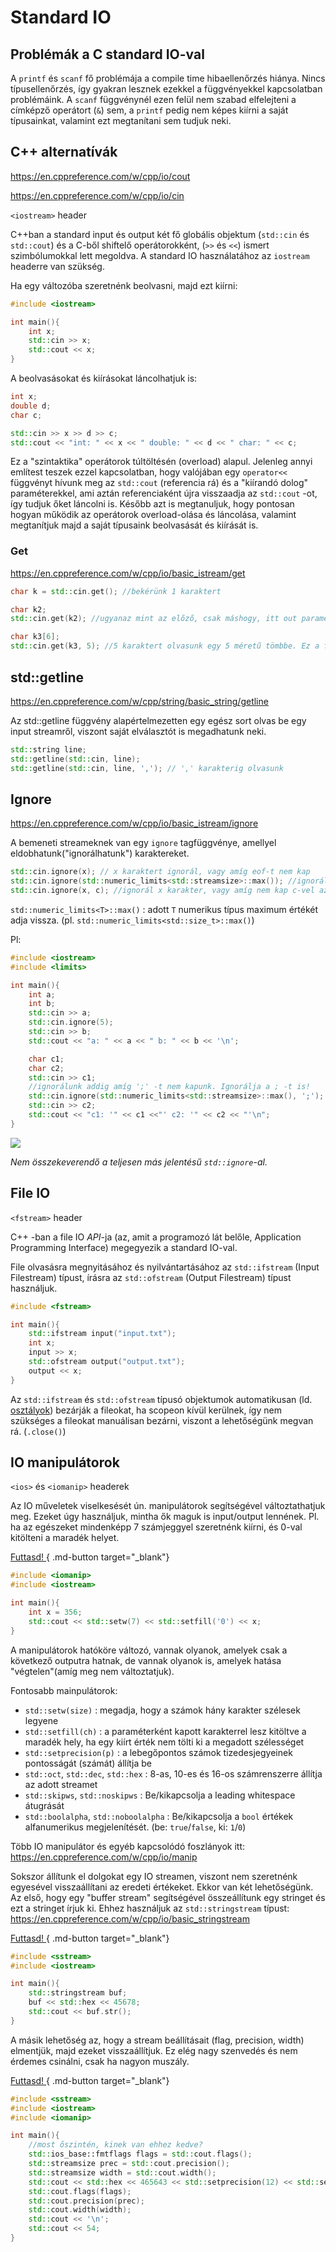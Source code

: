 # Standard IO

## Problémák a C standard IO-val

A `printf` és `scanf` fő problémája a compile time hibaellenőrzés hiánya. Nincs típusellenőrzés, így gyakran lesznek ezekkel a függvényekkel kapcsolatban problémáink. A `scanf` függvénynél ezen felül nem szabad elfelejteni a címképző operátort (`&`) sem, a `printf` pedig nem képes kiírni a saját típusainkat, valamint ezt megtanítani sem tudjuk neki.

## C++ alternatívák
<https://en.cppreference.com/w/cpp/io/cout>

<https://en.cppreference.com/w/cpp/io/cin>

`<iostream>` header

C++ban a standard input és output két fő globális objektum (`std::cin` és `std::cout`) és a C-ből shiftelő operátorokként, (`>>` és `<<`) ismert szimbólumokkal lett megoldva. A standard IO használatához az `iostream` headerre van szükség.

Ha egy változóba szeretnénk beolvasni, majd ezt kiírni:
```cpp
#include <iostream>

int main(){
    int x;
    std::cin >> x;
    std::cout << x;
}

```

A beolvasásokat és kiírásokat láncolhatjuk is:

```cpp
int x;
double d;
char c;

std::cin >> x >> d >> c;
std::cout << "int: " << x << " double: " << d << " char: " << c;
```
Ez a "szintaktika" operátorok túltöltésén (overload) alapul.
Jelenleg annyi említest teszek ezzel kapcsolatban, hogy valójában egy `operator<<` függvényt hívunk meg az `std::cout` (referencia rá) és a "kiírandó dolog" paraméterekkel, ami aztán referenciaként újra visszaadja az `std::cout` -ot, így tudjuk őket láncolni is.
Később azt is megtanuljuk, hogy pontosan hogyan működik az operátorok overload-olása és láncolása, valamint megtanítjuk majd a saját típusaink beolvasását és kiírását is.

### Get
<https://en.cppreference.com/w/cpp/io/basic_istream/get>

```cpp
char k = std::cin.get(); //bekérünk 1 karaktert

char k2;
std::cin.get(k2); //ugyanaz mint az előző, csak máshogy, itt out parameter van return helyett

char k3[6];
std::cin.get(k3, 5); //5 karaktert olvasunk egy 5 méretű tömbbe. Ez a függvény tesz lezáró 0-t

```

## std::getline
<https://en.cppreference.com/w/cpp/string/basic_string/getline>

Az std::getline függvény alapértelmezetten egy egész sort olvas be egy input streamről, viszont saját elválasztót is megadhatunk neki.

```cpp
std::string line;
std::getline(std::cin, line);
std::getline(std::cin, line, ','); // ',' karakterig olvasunk
```

## Ignore
<https://en.cppreference.com/w/cpp/io/basic_istream/ignore>

A bemeneti streameknek van egy `ignore` tagfüggvénye, amellyel eldobhatunk("ignorálhatunk") karaktereket.
```cpp
std::cin.ignore(x); // x karaktert ignorál, vagy amíg eof-t nem kap
std::cin.ignore(std::numeric_limits<std::streamsize>::max()); //ignorál mindent ami a bemeneten van
std::cin.ignore(x, c); //ignorál x karakter, vagy amíg nem kap c-vel azonos karaktert
```

`std::numeric_limits<T>::max()` : adott `T` numerikus típus maximum értékét adja vissza. (pl. `std::numeric_limits<std::size_t>::max()`)

Pl:
```cpp
#include <iostream>
#include <limits>

int main(){
    int a;
    int b;
    std::cin >> a;
    std::cin.ignore(5);
    std::cin >> b;
    std::cout << "a: " << a << " b: " << b << '\n';

    char c1;
    char c2;
    std::cin >> c1;
    //ignorálunk addig amíg ';' -t nem kapunk. Ignorálja a ; -t is!
    std::cin.ignore(std::numeric_limits<std::streamsize>::max(), ';'); 
    std::cin >> c2;
    std::cout << "c1: '" << c1 <<"' c2: '" << c2 << "'\n";
}
```
![](./assets/godbolt-io.png)

*Nem összekeverendő a teljesen más jelentésű `std::ignore`-al.*

## File IO
`<fstream>` header

C++ -ban a file IO *API*-ja (az, amit a programozó lát belőle, Application Programming Interface) megegyezik a standard IO-val.

File olvasásra megnyitásához  és nyilvántartásához az `std::ifstream` (Input Filestream) típust, írásra az `std::ofstream` (Output Filestream) típust használjuk.

```cpp
#include <fstream>

int main(){
    std::ifstream input("input.txt");
    int x;
    input >> x; 
    std::ofstream output("output.txt");
    output << x;
}
```

Az `std::ifstream` és `std::ofstream` típusó objektumok automatikusan (ld. [osztályok](./6-osztalyok.md)) bezárják a fileokat, ha scopeon kívül kerülnek, így nem szükséges a fileokat manuálisan bezárni, viszont a lehetőségünk megvan rá. (`.close()`)

## IO manipulátorok
`<ios>` és `<iomanip>` headerek

Az IO műveletek viselkesését ún. manipulátorok segítségével változtathatjuk meg. Ezeket úgy használjuk, mintha ők maguk is input/output lennének. Pl. ha az egészeket mindenképp 7 számjeggyel szeretnénk kiírni, és 0-val kitölteni a maradék helyet.



[ Futtasd! ](<https://godbolt.org/z/of6nP3xjn>){ .md-button target="_blank"}
```cpp
#include <iomanip>
#include <iostream>

int main(){
    int x = 356;
    std::cout << std::setw(7) << std::setfill('0') << x; 
}
```

A manipulátorok hatóköre változó, vannak olyanok, amelyek csak a következő outputra hatnak, de vannak olyanok is, amelyek hatása "végtelen"(amíg meg nem változtatjuk).

Fontosabb mainpulátorok:

* `std::setw(size)` : megadja, hogy a számok hány karakter szélesek legyene
* `std::setfill(ch)` : a paraméterként kapott karakterrel lesz kitöltve a maradék hely, ha egy kiírt érték nem tölti ki a megadott szélességet
* `std::setprecision(p)` : a lebegőpontos számok tizedesjegyeinek pontosságát (számát) állítja be
* `std::oct`, `std::dec`, `std::hex` : 8-as, 10-es és 16-os számrenszerre állítja az adott streamet
* `std::skipws`, `std::noskipws` : Be/kikapcsolja a leading whitespace átugrását
* `std::boolalpha`, `std::noboolalpha` : Be/kikapcsolja a `bool` értékek alfanumerikus megjelenítését. (be: `true`/`false`, ki: `1`/`0`)

Több IO manipulátor és egyéb kapcsolódó foszlányok itt: <https://en.cppreference.com/w/cpp/io/manip>

Sokszor állítunk el dolgokat egy IO streamen, viszont nem szeretnénk egyesével visszaállítani az eredeti értékeket.
Ekkor van két lehetőségünk. 
Az első, hogy egy "buffer stream" segítségével összeállítunk egy stringet és ezt a stringet írjuk ki. Ehhez használjuk az `std::stringstream` típust: <https://en.cppreference.com/w/cpp/io/basic_stringstream>

[ Futtasd! ](<https://godbolt.org/z/59YETh5dn>){ .md-button target="_blank"}

```cpp
#include <sstream>
#include <iostream>

int main(){
    std::stringstream buf;
    buf << std::hex << 45678;
    std::cout << buf.str();
}
```

A másik lehetőség az, hogy a stream beállításait (flag, precision, width) elmentjük, majd ezeket visszaállítjuk. Ez elég nagy szenvedés és nem érdemes csinálni, csak ha nagyon muszály.


[ Futtasd! ](<https://godbolt.org/z/o1hxqvnzz>){ .md-button target="_blank"}
```cpp
#include <sstream>
#include <iostream>
#include <iomanip>

int main(){
    //most őszintén, kinek van ehhez kedve?
    std::ios_base::fmtflags flags = std::cout.flags();
    std::streamsize prec = std::cout.precision();
    std::streamsize width = std::cout.width();
    std::cout << std::hex << 465643 << std::setprecision(12) << std::setw(20) << 454.3256456436;
    std::cout.flags(flags);
    std::cout.precision(prec);
    std::cout.width(width);
    std::cout << '\n';
    std::cout << 54;
}
```